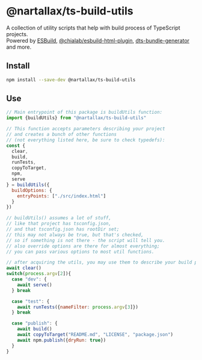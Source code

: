 # @nartallax/ts-build-utils
A collection of utility scripts that help with build process of TypeScript projects.  
Powered by [ESBuild](https://www.npmjs.com/package/esbuild), [@chialab/esbuild-html-plugin](https://www.npmjs.com/package/@chialab/esbuild-plugin-html), [dts-bundle-generator](https://www.npmjs.com/package/dts-bundle-generator) and more.  

## Install 

```bash
npm install --save-dev @nartallax/ts-build-utils
```

## Use

```js
// Main entrypoint of this package is buildUtils function:
import {buildUtils} from "@nartallax/ts-build-utils"

// This function accepts parameters describing your project
// and creates a bunch of other functions
// (not everything listed here, be sure to check typedefs):
const {
  clear, 
  build, 
  runTests, 
  copyToTarget, 
  npm,
  serve
} = buildUtils({
  buildOptions: {
    entryPoints: ["./src/index.html"]
  }
})

// buildUtils() assumes a lot of stuff,
// like that project has tsconfig.json, 
// and that tsconfig.json has rootDir set;
// this may not always be true, but that's checked, 
// so if something is not there - the script will tell you.
// also override options are there for almost everything;
// you can pass various options to most util functions.

// after acquiring the utils, you may use them to describe your build process:
await clear()
switch(process.argv[2]){
  case "dev": {
    await serve()
  } break

  case "test": {
    await runTests({nameFilter: process.argv[3]})
  } break

  case "publish": {
    await build()
    await copyToTarget("README.md", "LICENSE", "package.json")
    await npm.publish({dryRun: true})
  }
}
```



